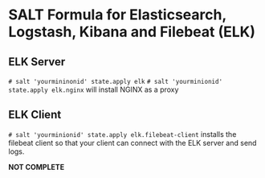 # SALT Formula for Elasticsearch, Logstash, Kibana and Filebeat (ELK)

## ELK Server

`# salt 'yourmininonid' state.apply elk`
`# salt 'yourminionid' state.apply elk.nginx` will install NGINX as a proxy

## ELK Client
`# salt 'yourminionid' state.apply elk.filebeat-client` installs the filebeat
client so that your client can connect with the ELK server and send logs.

**NOT COMPLETE**

